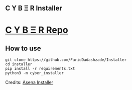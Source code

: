 ## C Y B Ξ R Installer

# [C Y B Ξ R Repo](https://github.com/CyberUserBot/CyberUserBot)


## How to use
```
git clone https://github.com/FaridDadashzade/Installer
cd installer
pip install -r requirements.txt
python3 -m cyber_installer
```

Credits:
[Asena Installer](https://github.com/AsenaDev/Installer)
